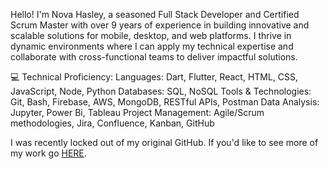 Hello! I'm Nova Hasley, a seasoned Full Stack Developer and Certified Scrum Master with over 9 years of experience in building innovative and scalable solutions for mobile, desktop, and web platforms. I thrive in dynamic environments where I can apply my technical expertise and collaborate with cross-functional teams to deliver impactful solutions. 

💻 Technical Proficiency:
Languages: Dart, Flutter, React, HTML, CSS, JavaScript, Node, Python
Databases: SQL, NoSQL
Tools & Technologies: Git, Bash, Firebase, AWS, MongoDB, RESTful APIs, Postman
Data Analysis: Jupyter, Power Bi, Tableau
Project Management: Agile/Scrum methodologies, Jira, Confluence, Kanban, GitHub

I was recently locked out of my original GitHub. If you'd like to see more of my work go [HERE](https://github.com/nhasley?tab=repositories).

